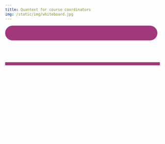 ```yaml
---
title: Quantext for course coordinators
img: /static/img/whiteboard.jpg
---
```

<div class="main-theme-fill-menu index_box">
    <div class="pt-0 pb-0" style="background: url('{{ page.img }}');color:white;position: relative;opacity: 1;background-size:cover;background-position:top right">
        <div class="col-md-6 pl-5 pr-5 pb-5 mt-0 mb-5 pt-5" style="z-index: 4;">
            <div class="centerFlex">
                <div style="background:#a2367c;padding: 1.5rem .8rem;border-radius: 10rem;margin-right: .5rem;margin-bottom: .5rem;">
                    <div class="inner-icon quantext-user" style="margin-bottom: -1rem;font-size: 2rem;margin-top: -.5rem;"></div>
                </div>
                <h2 style="font-weight:300">{{ page.title }}</h2>
            </div>
            <div style="border-bottom:10px solid #a2367c;margin-bottom:2rem"></div>
            <div style="font-size: 1.2rem;font-weight: 300;">
                Helps you to design better courses:
                <br><br>
                <ul>
                    <li>Analyse curriculum documents and teaching materials.</li>
                    <li>Align and design courses and assessment.</li>
                    <li>Prepare for course and quality audits.</li>
                    <li>Compare learning outcomes with learning objectives.</li>
                </ul>
            </div>
        </div>
        <div class="col-md-6" style="background: #220c1a;position: absolute;top: 0;bottom: 0;left: 0;opacity: .95;z-index: 0;"></div>
    </div>
</div>
